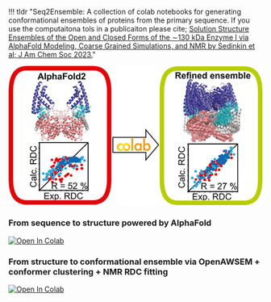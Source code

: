 !!! tldr "Seq2Ensemble: A collection of colab notebooks for generating conformational ensembles of proteins from the primary sequence. If you use the computaitona tols in a publicaiton please cite; [Solution Structure Ensembles of the Open and Closed Forms of the ∼130 kDa Enzyme I via AlphaFold Modeling, Coarse Grained Simulations, and NMR by Sedinkin et al; J Am Chem Soc 2023.](https://pubs.acs.org/doi/full/10.1021/jacs.3c03425)"

![](main.jpeg)

### From sequence to structure powered by AlphaFold

[![Open In Colab](https://colab.research.google.com/assets/colab-badge.svg)](https://colab.research.google.com/github/sokrypton/ColabFold/blob/main/AlphaFold2.ipynb)

### From structure to conformational ensemble via OpenAWSEM + conformer clustering + NMR RDC fitting

[![Open In Colab](https://colab.research.google.com/assets/colab-badge.svg)](https://colab.research.google.com/github/PotoyanGroup/Seq2Ensemble/blob/main/ColabOpenAWSEM.ipynb)

